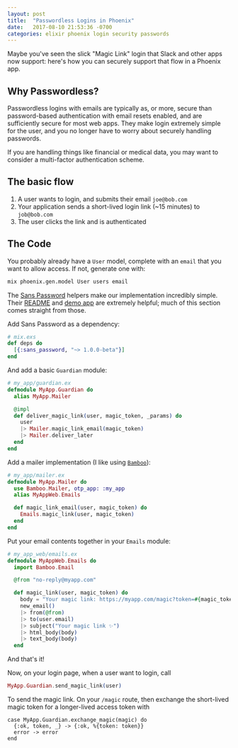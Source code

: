 ```yaml
---
layout: post
title:  "Passwordless Logins in Phoenix"
date:   2017-08-10 21:53:36 -0700
categories: elixir phoenix login security passwords
---
```



Maybe you've seen the slick "Magic Link" login that Slack and other apps now
support: here's how you can securely support that flow in a Phoenix app.


## Why Passwordless?

Passwordless logins with emails are typically as, or more, secure than 
password-based authentication with email resets enabled, and are sufficiently
secure for most web apps. They make login extremely simple for the user, and
you no longer have to worry about securely handling passwords.

If you are handling things like financial or medical data, you may want to consider a multi-factor
authentication scheme.

## The basic flow

1. A user wants to login, and submits their email `joe@bob.com`
2. Your application sends a short-lived login link (~15 minutes) to `job@bob.com`
3. The user clicks the link and is authenticated

## The Code

You probably already have a `User` model, complete with an `email` that
you want to allow access. If not, generate one with:

```sh
mix phoenix.gen.model User users email
```

The [Sans Password](https://github.com/promptworks/sans_password) helpers make
our implementation incredibly simple. Their [README](https://github.com/promptworks/sans_password/blob/master/README.md) and [demo app](https://github.com/promptworks/sans_password_demo) are 
extremely helpful; much of this section comes straight from those.

Add Sans Password as a dependency:

```elixir
# mix.exs
def deps do
  [{:sans_password, "~> 1.0.0-beta"}]
end
```

And add a basic `Guardian` module:

```elixir
# my_app/guardian.ex
defmodule MyApp.Guardian do
  alias MyApp.Mailer

  @impl
  def deliver_magic_link(user, magic_token, _params) do
    user
    |> Mailer.magic_link_email(magic_token)
    |> Mailer.deliver_later
  end
end
```

Add a mailer implementation (I like using [`Bamboo`](https://github.com/thoughtbot/bamboo)):

```elixir
# my_app/mailer.ex
defmodule MyApp.Mailer do
  use Bamboo.Mailer, otp_app: :my_app
  alias MyAppWeb.Emails

  def magic_link_email(user, magic_token) do
    Emails.magic_link(user, magic_token)
  end
end
```

Put your email contents together in your `Emails` module:

```elixir
# my_app_web/emails.ex
defmodule MyAppWeb.Emails do
  import Bamboo.Email

  @from "no-reply@myapp.com"

  def magic_link(user, magic_token) do
    body = "Your magic link: https://myapp.com/magic?token=#{magic_token}"
    new_email()
    |> from(@from)
    |> to(user.email)
    |> subject("Your magic link ✨")
    |> html_body(body)
    |> text_body(body)
  end
```

And that's it!

Now, on your login page, when a user want to login, call

```elixir
MyApp.Guardian.send_magic_link(user)
```

To send the magic link. On your `/magic` route, then exchange the short-lived
magic token for a longer-lived access token with

```
case MyApp.Guardian.exchange_magic(magic) do
  {:ok, token, _} -> {:ok, %{token: token}}
  error -> error
end
```
